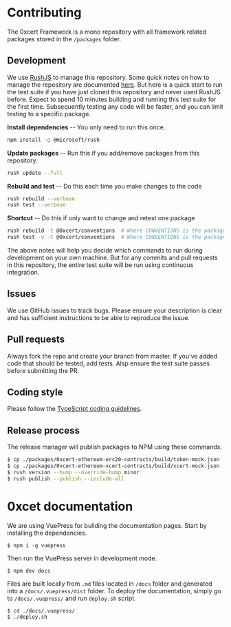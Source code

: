 # Contributing

The 0xcert Framework is a mono repository with all framework related packages stored in the  `/packages` folder.

## Development

We use [RushJS](https://rushjs.io) to manage this repository. Some quick notes on how to manage the repository are documented [here](https://gist.github.com/xpepermint/eecfc6ad6cd7c9f5dcda381aa255738d). But here is a quick start to run the test suite if you have just cloned this repository and never used RushJS before. Expect to spend 10 minutes building and running this test suite for the first time. Subsequently testing any code will be faster, and you can limit testing to a specific package.

**Install dependencies** -- You only need to run this once.

```sh
npm install -g @microsoft/rush
```

**Update packages** -- Run this if you add/remove packages from this repository.

```sh
rush update --full
```

**Rebuild and test** -- Do this each time you make changes to the code

```sh
rush rebuild --verbose
rush test --verbose
```

**Shortcut** -- Do this if only want to change and retest one package

```sh
rush rebuild -t @0xcert/conventions  # Where CONVENTIONS is the package you want
rush test -v -t @0xcert/conventions  # Where CONVENTIONS is the package you want
```

The above notes will help you decide which commands to run during development on your own machine. But for any commits and pull requests in this repository, the entire test suite will be run using continuous integration.

## Issues

We use GitHub issues to track bugs. Please ensure your description is clear and has sufficient instructions to be able to reproduce the issue.

## Pull requests

Always fork the repo and create your branch from master. If you've added code that should be tested, add tests. Alsp ensure the test suite passes before submitting the PR.

## Coding style

Please follow the [TypeScript coding guidelines](https://github.com/Microsoft/TypeScript/wiki/Coding-guidelines).

## Release process

The release manager will publish packages to NPM using these commands.

```sh
$ cp ./packages/0xcert-ethereum-erc20-contracts/build/token-mock.json ./docs/.vuepress/public/
$ cp ./packages/0xcert-ethereum-xcert-contracts/build/xcert-mock.json ./docs/.vuepress/public/
$ rush version --bump --override-bump minor
$ rush publish --publish --include-all
```

# 0xcet documentation

We are using VuePress for building the documentation pages. Start by installing the dependencies.

```
$ npm i -g vuepress
```

Then run the VuePress server in development mode.

```
$ npm dev docs
```

Files are built locally from `.md` files located in `/docs` folder and generated into a `/docs/.vuepress/dist` folder. To deploy the documentation, simply go to `/docs/.vuepress/` and run `deploy.sh` script.

```
$ cd ./docs/.vuepress/
$ ./deploy.sh
```
